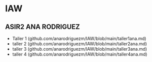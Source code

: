 # IAW
## ASIR2 ANA RODRIGUEZ
- Taller 1 (github.com/anarodriguezm/IAW/blob/main/taller1ana.md)
- taller 2 (github.com/anarodriguezm/IAW/blob/main/taller2ana.md)
- taller 3 (github.com/anarodriguezm/IAW/blob/main/taller3ana.md)
- taller 4 (github.com/anarodriguezm/IAW/blob/main/taller4ana.md)
